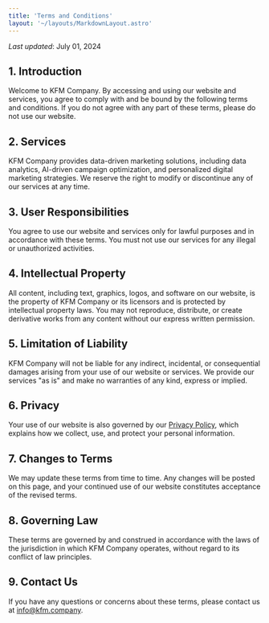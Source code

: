 ```yaml
---
title: 'Terms and Conditions'
layout: '~/layouts/MarkdownLayout.astro'
---
```


_Last updated_: July 01, 2024

## 1. Introduction

Welcome to KFM Company. By accessing and using our website and services, you agree to comply with and be bound by the following terms and conditions. If you do not agree with any part of these terms, please do not use our website.

## 2. Services

KFM Company provides data-driven marketing solutions, including data analytics, AI-driven campaign optimization, and personalized digital marketing strategies. We reserve the right to modify or discontinue any of our services at any time.

## 3. User Responsibilities

You agree to use our website and services only for lawful purposes and in accordance with these terms. You must not use our services for any illegal or unauthorized activities.

## 4. Intellectual Property

All content, including text, graphics, logos, and software on our website, is the property of KFM Company or its licensors and is protected by intellectual property laws. You may not reproduce, distribute, or create derivative works from any content without our express written permission.

## 5. Limitation of Liability

KFM Company will not be liable for any indirect, incidental, or consequential damages arising from your use of our website or services. We provide our services "as is" and make no warranties of any kind, express or implied.

## 6. Privacy

Your use of our website is also governed by our [Privacy Policy](/privacy), which explains how we collect, use, and protect your personal information.

## 7. Changes to Terms

We may update these terms from time to time. Any changes will be posted on this page, and your continued use of our website constitutes acceptance of the revised terms.

## 8. Governing Law

These terms are governed by and construed in accordance with the laws of the jurisdiction in which KFM Company operates, without regard to its conflict of law principles.

## 9. Contact Us

If you have any questions or concerns about these terms, please contact us at [info@kfm.company](mailto:info@kfm.company).
